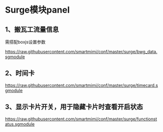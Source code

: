 # Surge模块panel

## 1、搬瓦工流量信息

需搭配boxjs设置参数

https://raw.githubusercontent.com/smartmimi/conf/master/surge/bwg_data.sgmodule

## 2、时间卡

https://raw.githubusercontent.com/smartmimi/conf/master/surge/timecard.sgmodule

## 3、显示卡片开关，用于隐藏卡片时查看开启状态

https://raw.githubusercontent.com/smartmimi/conf/master/surge/functionstatus.sgmodule
